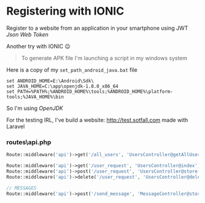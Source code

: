# Registering with IONIC

Register to a website from an application in your smartphone using JWT _Json Web Token_

Another try with IONIC :wink:

> To generate APK file I'm launching a script in my windows system

Here is a copy of my `set_path_android_java.bat` file
```
set ANDROID_HOME=E:\Android\Sdk\
set JAVA_HOME=C:\app\openjdk-1.8.0_x86_64
set PATH=%PATH%;%ANDROID_HOME%\tools;%ANDROID_HOME%\platform-tools;%JAVA_HOME%\bin
```

So I'm using _OpenJDK_

For the testing IRL, I've build a website: http://test.sotfall.com made with Laravel

### routes\api.php
```php
Route::middleware('api')->get('/all_users', 'UsersController@getAllUsers');

Route::middleware('api')->get('/user_request', 'UsersController@index');
Route::middleware('api')->post('/user_request', 'UsersController@store');
Route::middleware('api')->delete('/user_request', 'UsersController@delete');

// MESSAGES
Route::middleware('api')->post('/send_message', 'MessageController@store');
```

